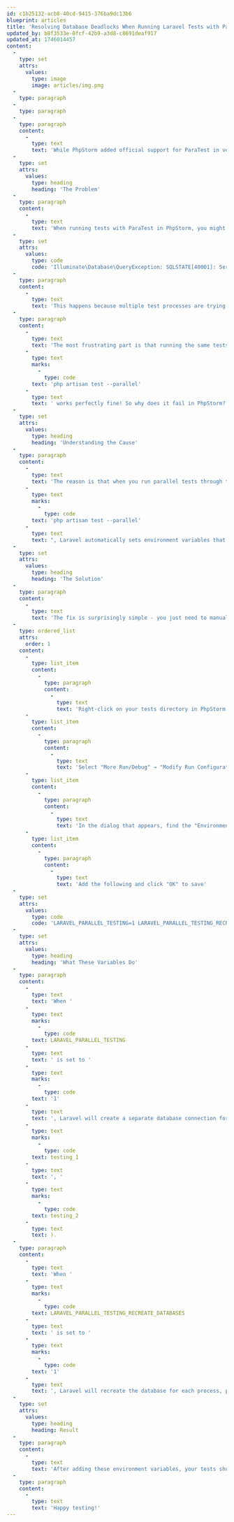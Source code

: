 ```yaml
---
id: c1b25132-acb8-40cd-9415-376ba9dc13b6
blueprint: articles
title: 'Resolving Database Deadlocks When Running Laravel Tests with ParaTest in PhpStorm'
updated_by: b8f3533e-0fcf-42b9-a3d8-c8691deaf917
updated_at: 1746014457
content:
  -
    type: set
    attrs:
      values:
        type: image
        image: articles/img.png
  -
    type: paragraph
  -
    type: paragraph
  -
    type: paragraph
    content:
      -
        type: text
        text: 'While PhpStorm added official support for ParaTest in version 2022.3, many developers encounter database deadlock issues when trying to use this feature with Laravel applications.'
  -
    type: set
    attrs:
      values:
        type: heading
        heading: 'The Problem'
  -
    type: paragraph
    content:
      -
        type: text
        text: 'When running tests with ParaTest in PhpStorm, you might encounter MySQL/Database deadlock errors that look like this:'
  -
    type: set
    attrs:
      values:
        type: code
        code: 'Illuminate\Database\QueryException: SQLSTATE[40001]: Serialization failure: 1213 Deadlock found when trying to get lock; try restarting transaction'
  -
    type: paragraph
    content:
      -
        type: text
        text: 'This happens because multiple test processes are trying to access the database simultaneously, causing lock contention.'
  -
    type: paragraph
    content:
      -
        type: text
        text: 'The most frustrating part is that running the same tests with the command line using '
      -
        type: text
        marks:
          -
            type: code
        text: 'php artisan test --parallel'
      -
        type: text
        text: ' works perfectly fine! So why does it fail in PhpStorm?'
  -
    type: set
    attrs:
      values:
        type: heading
        heading: 'Understanding the Cause'
  -
    type: paragraph
    content:
      -
        type: text
        text: 'The reason is that when you run parallel tests through the command line with '
      -
        type: text
        marks:
          -
            type: code
        text: 'php artisan test --parallel'
      -
        type: text
        text: ", Laravel automatically sets environment variables that tell the framework to create separate database connections for each test process. However, PhpStorm's ParaTest integration doesn't set these environment variables by default."
  -
    type: set
    attrs:
      values:
        type: heading
        heading: 'The Solution'
  -
    type: paragraph
    content:
      -
        type: text
        text: 'The fix is surprisingly simple - you just need to manually add the required environment variables to your PhpStorm test run configuration:'
  -
    type: ordered_list
    attrs:
      order: 1
    content:
      -
        type: list_item
        content:
          -
            type: paragraph
            content:
              -
                type: text
                text: 'Right-click on your tests directory in PhpStorm'
      -
        type: list_item
        content:
          -
            type: paragraph
            content:
              -
                type: text
                text: 'Select "More Run/Debug" → "Modify Run Configuration..."'
      -
        type: list_item
        content:
          -
            type: paragraph
            content:
              -
                type: text
                text: 'In the dialog that appears, find the "Environment variables" field'
      -
        type: list_item
        content:
          -
            type: paragraph
            content:
              -
                type: text
                text: 'Add the following and click "OK" to save'
  -
    type: set
    attrs:
      values:
        type: code
        code: 'LARAVEL_PARALLEL_TESTING=1 LARAVEL_PARALLEL_TESTING_RECREATE_DATABASES=1'
  -
    type: set
    attrs:
      values:
        type: heading
        heading: 'What These Variables Do'
  -
    type: paragraph
    content:
      -
        type: text
        text: 'When '
      -
        type: text
        marks:
          -
            type: code
        text: LARAVEL_PARALLEL_TESTING
      -
        type: text
        text: ' is set to '
      -
        type: text
        marks:
          -
            type: code
        text: '1'
      -
        type: text
        text: ', Laravel will create a separate database connection for each test process. The connection name is suffixed with the test token (e.g., '
      -
        type: text
        marks:
          -
            type: code
        text: testing_1
      -
        type: text
        text: ', '
      -
        type: text
        marks:
          -
            type: code
        text: testing_2
      -
        type: text
        text: ).
  -
    type: paragraph
    content:
      -
        type: text
        text: 'When '
      -
        type: text
        marks:
          -
            type: code
        text: LARAVEL_PARALLEL_TESTING_RECREATE_DATABASES
      -
        type: text
        text: ' is set to '
      -
        type: text
        marks:
          -
            type: code
        text: '1'
      -
        type: text
        text: ', Laravel will recreate the database for each process, preventing conflicts between concurrent test executions.'
  -
    type: set
    attrs:
      values:
        type: heading
        heading: Result
  -
    type: paragraph
    content:
      -
        type: text
        text: 'After adding these environment variables, your tests should run in parallel without any deadlock issues:'
  -
    type: paragraph
    content:
      -
        type: text
        text: 'Happy testing!'
---
```


